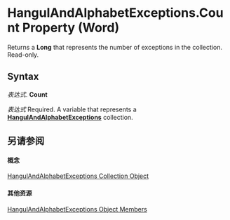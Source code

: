 
# HangulAndAlphabetExceptions.Count Property (Word)

Returns a  **Long** that represents the number of exceptions in the collection. Read-only.


## Syntax

 _表达式_. **Count**

 _表达式_ Required. A variable that represents a **[HangulAndAlphabetExceptions](ddb128f0-3752-5d38-e65a-767f17d86294.md)** collection.


## 另请参阅


#### 概念


[HangulAndAlphabetExceptions Collection Object](ddb128f0-3752-5d38-e65a-767f17d86294.md)
#### 其他资源


[HangulAndAlphabetExceptions Object Members](http://msdn.microsoft.com/library/9b084f40-dc31-1809-ea89-45d16f6a2356%28Office.15%29.aspx)